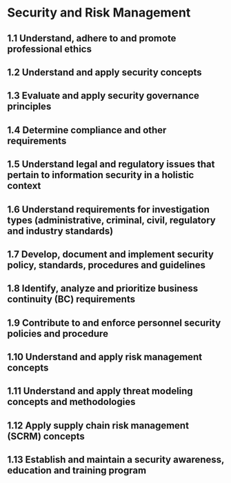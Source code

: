 # Security and Risk Management

## 1.1 Understand, adhere to and promote professional ethics
## 1.2 Understand and apply security concepts
## 1.3 Evaluate and apply security governance principles
## 1.4 Determine compliance and other requirements
## 1.5 Understand legal and regulatory issues that pertain to information security in a holistic context
## 1.6 Understand requirements for investigation types (administrative, criminal, civil, regulatory and industry standards)
## 1.7 Develop, document and implement security policy, standards, procedures and guidelines
## 1.8 Identify, analyze and prioritize business continuity (BC) requirements
## 1.9 Contribute to and enforce personnel security policies and procedure
## 1.10 Understand and apply risk management concepts
## 1.11 Understand and apply threat modeling concepts and methodologies
## 1.12 Apply supply chain risk management (SCRM) concepts
## 1.13 Establish and maintain a security awareness, education and training program

